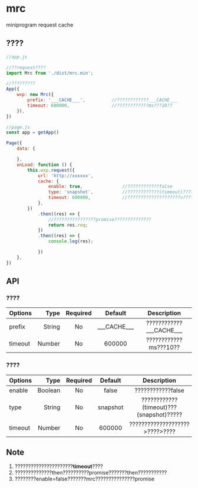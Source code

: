 # mrc
miniprogram request cache

## ????
```javascript
//app.js

//??request????
import Mrc from './dist/mrc.min';

//?????????
App({
	wxp: new Mrc({
		prefix: '___CACHE___',			//????????????___CACHE___
		timeout: 600000,				//????????????ms???10??
	}),
})
```

```javascript
//page.js
const app = getApp()

Page({
	data: {

	},
	onLoad: function () {
		this.wxp.request({
			url: 'http://xxxxxx',
			cache: {
				enable: true,			    //????????????false
				type: 'snapshot',		    //????????????(timeout)???(snapshot)?????
				timeout: 600000,		 	//????????????????????>????>????
			},
		})
			.then((res) => {
				//????????????????promise??????????????
				return res.req;
			})
			.then((res) => {
				console.log(res);

			})
	},
})
```

## API
### ????
| Options|     Type|   Required|   Default|   Description|
| :-------- | --------:| :------: | :------: | :------: |
| prefix|   String |  No|  \_\_\_CACHE___|  ????????????\_\_\_CACHE___|
| timeout|   Number|  No|  600000|  ????????????ms???10??|

### ????
| Options|     Type|   Required|   Default|   Description|
| :-------- | --------:| :------: | :------: | :------: |
| enable|  Boolean |  No|  false|  ????????????false|
| type|   String|  No|  snapshot|  ????????????(timeout)???(snapshot)?????|
| timeout|   Number|  No|  600000|  ????????????????????>????>????|

## Note
1. ??????????????????????**timeout**????
2. ??????????????then??????????promise???????then???????????
3. ????????enable=false???????mrc???????????????promise
